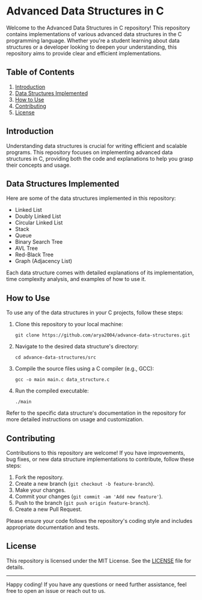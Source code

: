 # Advanced Data Structures in C

Welcome to the Advanced Data Structures in C repository! This repository contains implementations of various advanced data structures in the C programming language. Whether you're a student learning about data structures or a developer looking to deepen your understanding, this repository aims to provide clear and efficient implementations.

## Table of Contents

1. [Introduction](#introduction)
2. [Data Structures Implemented](#data-structures-implemented)
3. [How to Use](#how-to-use)
4. [Contributing](#contributing)
5. [License](#license)

## Introduction

Understanding data structures is crucial for writing efficient and scalable programs. This repository focuses on implementing advanced data structures in C, providing both the code and explanations to help you grasp their concepts and usage.

## Data Structures Implemented

Here are some of the data structures implemented in this repository:

- Linked List
- Doubly Linked List
- Circular Linked List
- Stack
- Queue
- Binary Search Tree
- AVL Tree
- Red-Black Tree
- Graph (Adjacency List)

Each data structure comes with detailed explanations of its implementation, time complexity analysis, and examples of how to use it.

## How to Use

To use any of the data structures in your C projects, follow these steps:

1. Clone this repository to your local machine:
   ```
   git clone https://github.com/arya2004/advance-data-structures.git
   ```

2. Navigate to the desired data structure's directory:
   ```
   cd advance-data-structures/src
   ```

3. Compile the source files using a C compiler (e.g., GCC):
   ```
   gcc -o main main.c data_structure.c
   ```

4. Run the compiled executable:
   ```
   ./main
   ```

Refer to the specific data structure's documentation in the repository for more detailed instructions on usage and customization.

## Contributing

Contributions to this repository are welcome! If you have improvements, bug fixes, or new data structure implementations to contribute, follow these steps:

1. Fork the repository.
2. Create a new branch (`git checkout -b feature-branch`).
3. Make your changes.
4. Commit your changes (`git commit -am 'Add new feature'`).
5. Push to the branch (`git push origin feature-branch`).
6. Create a new Pull Request.

Please ensure your code follows the repository's coding style and includes appropriate documentation and tests.

## License

This repository is licensed under the MIT License. See the [LICENSE](LICENSE) file for details.

---

Happy coding! If you have any questions or need further assistance, feel free to open an issue or reach out to us.